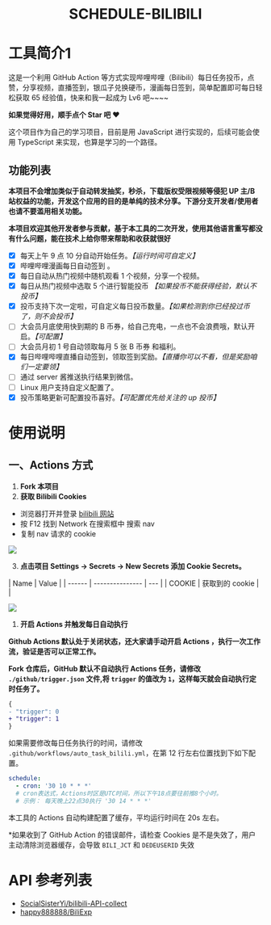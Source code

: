 <div align="center">
<h1 align="center">
SCHEDULE-BILIBILI
</h1>
</div>

# 工具简介1

这是一个利用 GitHub Action 等方式实现哔哩哔哩（Bilibili）每日任务投币，点赞，分享视频，直播签到，银瓜子兑换硬币，漫画每日签到，简单配置即可每日轻松获取 65 经验值，快来和我一起成为 Lv6 吧~~~~

**如果觉得好用，顺手点个 Star 吧 ❤**

这个项目作为自己的学习项目，目前是用 JavaScript 进行实现的，后续可能会使用 TypeScript 来实现，也算是学习的一个路径。

## 功能列表

**本项目不会增加类似于自动转发抽奖，秒杀，下载版权受限视频等侵犯 UP 主/B 站权益的功能，开发这个应用的目的是单纯的技术分享。下游分支开发者/使用者也请不要滥用相关功能。**

**本项目欢迎其他开发者参与贡献，基于本工具的二次开发，使用其他语言重写都没有什么问题，能在技术上给你带来帮助和收获就很好**

- [x] 每天上午 9 点 10 分自动开始任务。_【运行时间可自定义】_
- [x] 哔哩哔哩漫画每日自动签到 。
- [x] 每日自动从热门视频中随机观看 1 个视频，分享一个视频。
- [x] 每日从热门视频中选取 5 个进行智能投币 _【如果投币不能获得经验，默认不投币】_
- [x] 投币支持下次一定啦，可自定义每日投币数量。_【如果检测到你已经投过币了，则不会投币】_
- [ ] 大会员月底使用快到期的 B 币券，给自己充电，一点也不会浪费哦，默认开启。_【可配置】_
- [ ] 大会员月初 1 号自动领取每月 5 张 B 币券 和福利。
- [x] 每日哔哩哔哩直播自动签到，领取签到奖励。_【直播你可以不看，但是奖励咱们一定要领】_
- [ ] 通过 server 酱推送执行结果到微信。
- [ ] Linux 用户支持自定义配置了。
- [x] 投币策略更新可配置投币喜好。_【可配置优先给关注的 up 投币】_

# 使用说明

## 一、Actions 方式

1. **Fork 本项目**
2. **获取 Bilibili Cookies**

- 浏览器打开并登录 [bilibili 网站](https://www.bilibili.com/)
- 按 F12 找到 Network 在搜索框中 搜索 nav
- 复制 nav 请求的 cookie

![](https://gitee.com/xiaoxiunique/picgo-image/raw/master/atips/20201229162832.png)

3. **点击项目 Settings -> Secrets -> New Secrets 添加 Cookie Secrets。**

| Name   | Value           |
| ------ | --------------- | --- |
| COOKIE | 获取到的 cookie |     |

![](https://gitee.com/xiaoxiunique/picgo-image/raw/master/atips/20201229163048.png)







1. **开启 Actions 并触发每日自动执行**

**Github Actions 默认处于关闭状态，还大家请手动开启 Actions ，执行一次工作流，验证是否可以正常工作。**

**Fork 仓库后，GitHub 默认不自动执行 Actions 任务，请修改 `./github/trigger.json` 文件,将 `trigger` 的值改为 `1`，这样每天就会自动执行定时任务了。**

```patch
{
- "trigger": 0
+ "trigger": 1
}
```

如果需要修改每日任务执行的时间，请修改 `.github/workflows/auto_task_bilili.yml`，在第 12 行左右位置找到下如下配置。

```yml
schedule:
  - cron: '30 10 * * *'
  # cron表达式，Actions时区是UTC时间，所以下午18点要往前推8个小时。
  # 示例： 每天晚上22点30执行 '30 14 * * *'
```

本工具的 Actions 自动构建配置了缓存，平均运行时间在 20s 左右。

\*如果收到了 GitHub Action 的错误邮件，请检查 Cookies 是不是失效了，用户主动清除浏览器缓存，会导致 `BILI_JCT` 和 `DEDEUSERID` 失效

# API 参考列表

- [SocialSisterYi/bilibili-API-collect](https://github.com/SocialSisterYi/bilibili-API-collect)
- [happy888888/BiliExp](https://github.com/happy888888/BiliExp)
